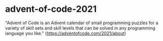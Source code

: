 # advent-of-code-2021
"Advent of Code is an Advent calendar of small programming puzzles for a variety of skill sets and skill levels that can be solved in any programming language you like." (https://adventofcode.com/2021/about)